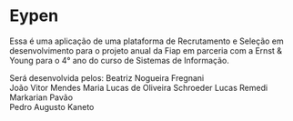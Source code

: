 # Eypen

Essa é uma aplicação de uma plataforma de Recrutamento e Seleção em desenvolvimento para o projeto anual da Fiap em parceria com a Ernst & Young para o 4° ano do curso de Sistemas de Informação.

Será desenvolvida pelos:
Beatriz Nogueira Fregnani                                  	
João Vitor Mendes Maria
Lucas de Oliveira Schroeder
Lucas Remedi Markarian Pavão              	           	
Pedro Augusto Kaneto